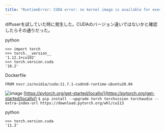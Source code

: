 ```yaml
---
title: "RuntimeError: CUDA error: no kernel image is available for execution on the device"
---
```



diffuserを試していた時に発生した。CUDAのバージョン違いではないかと確認したらその通りだった。

python

```
>>> import torch
>>> torch.__version__
'1.12.1+cu102'
>>> torch.version.cuda
'10.2'
```


Dockerfile

```
FROM nvcr.io/nvidia/cuda:11.7.1-cudnn8-runtime-ubuntu20.04
```


![image](https://gyazo.com/e732b22fc4c5681f219de25254bde4bf/thumb/1000)
[https://pytorch.org/get-started/locally/](https://pytorch.org/get-started/locally/)
`$ pip install --upgrade torch torchvision torchaudio --extra-index-url https://download.pytorch.org/whl/cu113`

python

```
>>> torch.version.cuda
'11.3'
```

